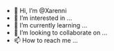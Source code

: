 - 👋 Hi, I’m @Xarenni
- 👀 I’m interested in ...
- 🌱 I’m currently learning ...
- 💞️ I’m looking to collaborate on ...
- 📫 How to reach me ...

<!---
Xarenni/Xarenni is a ✨ special ✨ repository because its `README.md` (this file) appears on your GitHub profile.
You can click the Preview link to take a look at your changes.
--->
